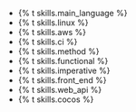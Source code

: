 * {% t skills.main_language %}
* {% t skills.linux %}
* {% t skills.aws %}
* {% t skills.ci %}
* {% t skills.method %}
* {% t skills.functional %}
* {% t skills.imperative %}
* {% t skills.front_end %}
* {% t skills.web_api %}
* {% t skills.cocos %}
